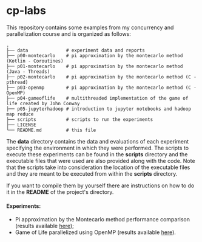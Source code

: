 # cp-labs
This repository contains some examples from my concurrency and parallelization course and is organized as follows:


```
.                    
├── data              # experiment data and reports
├── p00-montecarlo    # pi approximation by the montecarlo method (Kotlin - Coroutines)
├── p01-montecarlo    # pi approximation by the montecarlo method (Java - Threads)
├── p02-montecarlo    # pi approximation by the montecarlo method (C - pthread)
├── p03-openmp        # pi approximation by the montecarlo method (C - OpenMP)
├── p04-gameoflife    # multithreaded implementation of the game of life created by John Conway
├── p05-jupyterhadoop # introduction to jupyter notebooks and hadoop map reduce
├── scripts           # scripts to run the experiments
├── LICENSE
└── README.md         # this file
```

The **data** directory contains the data and evaluations of each experiment specifying the environment
in which they were performed.
The scripts to execute these experiments can be found in the **scripts** directory and the executable
files that were used are also provided along with the code. Note that the scripts take into consideration
the location of the executable files and they are meant to be executed from within the **scripts** directory. 

If you want to compile them by yourself there are instructions on how to do it in the **README** of the project's directory.

#### **Experiments:**

- Pi approximation by the Montecarlo method performance comparison (results available [here](./data/montecarlo/README.md));
- Game of Life parallelized using OpenMP (results available [here](./data/gameoflife/README.md)).
